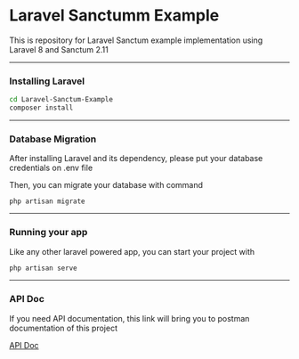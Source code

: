 <h1>Laravel Sanctumm Example</h1>
<p>This is repository for Laravel Sanctum example implementation using Laravel 8 and Sanctum 2.11</p>
<hr>
<h3>Installing Laravel</h3>

```bash
cd Laravel-Sanctum-Example
composer install
```

<hr>
<h3>Database Migration</h3>
<p>After installing Laravel and its dependency, please put your database credentials on .env file
<p>Then, you can migrate your database with command<p>

```
php artisan migrate
```

<hr>
<h3>Running your app</h3>
<p>Like any other laravel powered app, you can start your project with</p>

```bash
php artisan serve
```

<hr>
<h3>API Doc</h3>
<p>If you need API documentation, this link will bring you to postman documentation of this project</p>

[API Doc](https://documenter.getpostman.com/view/13811915/Tzm5JHBC)